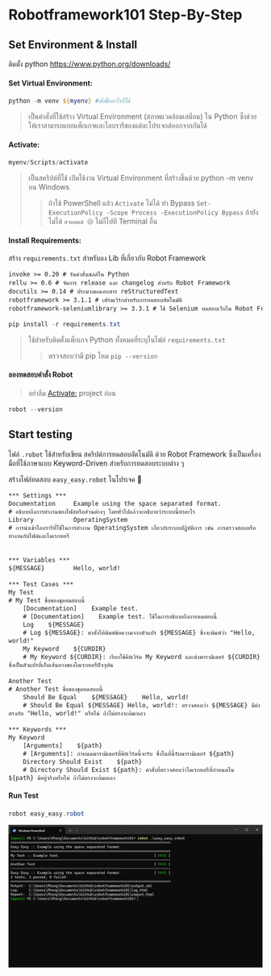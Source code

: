 Robotframework101 Step-By-Step
===============
Set Environment & Install
---------------
ติดตั้ง python https://www.python.org/downloads/

#### Set Virtual Environment:
```powershell
python -m venv ${myenv} #ตั้งชื่ออะไรก็ได้
```
> เป็นคำสั่งที่ใช้สร้าง Virtual Environment (สภาพแวดล้อมเสมือน) ใน Python ซึ่งช่วยให้เราสามารถแยกแพ็กเกจและไลบรารีของแต่ละโปรเจกต์ออกจากกันได้

#### Activate:
```powershell 
myenv/Scripts/activate 
```
> เป็นสคริปต์ที่ใช้ เปิดใช้งาน Virtual Environment ที่สร้างขึ้นด้วย python -m venv บน Windows
>> ถ้าใช้ PowerShell แล้ว `Activate` ไม่ได้ ทำ Bypass ```Set-ExecutionPolicy -Scope Process -ExecutionPolicy Bypass``` ถ้ายังไม่ได้ `สวดมนต์ 😒` ไม่ก็ไปที Terminal อื่น

#### Install Requirements:
สร้าง ` requirements.txt ` สำหรับลง Lib ที่เกี่ยวกับ Robot Framework

```txt
invoke >= 0.20 # รันคำสั่งเชลล์ใน Python
rellu >= 0.6 # จัดการ release และ changelog สำหรับ Robot Framework
docutils >= 0.14 # ประมวลผลเอกสาร reStructuredText
robotframework >= 3.1.1 # เฟรมเวิร์กสำหรับการทดสอบอัตโนมัติ
robotframework-seleniumlibrary >= 3.3.1 # ใช้ Selenium ทดสอบเว็บใน Robot Framework
```

```powershell
pip install -r requirements.txt
```
> ใช้สำหรับติดตั้งแพ็กเกจ Python ทั้งหมดที่ระบุในไฟล์ `requirements.txt`
>> ตรวจสอบว่ามี pip ไหม `pip --version`

#### ลองทดสอบคำสั่ง Robot 
> อย่าลืม [Activate:](#activate) project ก่อน

```powershell
robot --version
```

Start testing
---------------
ไฟล์ `.robot` ใช้สำหรับเขียน สคริปต์การทดสอบอัตโนมัติ ด้วย Robot Framework ซึ่งเป็นเครื่องมือที่ใช้ภาษาแบบ Keyword-Driven สำหรับการทดสอบระบบต่าง ๆ

สร้างไฟล์ทดสอบ `easy_easy.robot` ในโปรเจค 🫠
```robot
*** Settings ***
Documentation     Example using the space separated format. 
# อธิบายถึงการทำงานของไฟล์หรือส่วนต่างๆ โดยทั่วไปแล้วจะอธิบายว่าระบบนี้ทำอะไร
Library           OperatingSystem 
# การนำเข้าไลบรารีที่ใช้ในการทำงาน OperatingSystem เกี่ยวกับระบบปฏิบัติการ เช่น การตรวจสอบหรือทำงานกับไฟล์และไดเรกทอรี


*** Variables ***
${MESSAGE}        Hello, world!

*** Test Cases ***
My Test 
# My Test ชื่อของชุดทดสอบนี้
    [Documentation]    Example test.
    # [Documentation]    Example test. ใช้ในการอธิบายถึงการทดสอบนี้
    Log    ${MESSAGE} 
    # Log ${MESSAGE}: คำสั่งให้พิมพ์ข้อความจากตัวแปร ${MESSAGE} ซึ่งจะพิมพ์ว่า "Hello, world!"
    My Keyword    ${CURDIR} 
    # My Keyword ${CURDIR}: เรียกใช้คีย์เวิร์ด My Keyword และส่งพารามิเตอร์ ${CURDIR} ซึ่งเป็นตัวแปรที่เก็บเส้นทางของไดเรกทอรีปัจจุบัน

Another Test
# Another Test ชื่อของชุดทดสอบนี้
    Should Be Equal    ${MESSAGE}    Hello, world! 
    # Should Be Equal ${MESSAGE} Hello, world!: ตรวจสอบว่า ${MESSAGE} มีค่าตรงกับ "Hello, world!" หรือไม่ ถ้าไม่ตรงจะล้มเหลว

*** Keywords ***
My Keyword
    [Arguments]    ${path} 
    # [Arguments]: กำหนดพารามิเตอร์ที่คีย์เวิร์ดนี้จะรับ ซึ่งในที่นี้รับพารามิเตอร์ ${path}
    Directory Should Exist    ${path} 
    # Directory Should Exist ${path}: คำสั่งที่ตรวจสอบว่าไดเรกทอรีที่กำหนดใน ${path} มีอยู่จริงหรือไม่ ถ้าไม่ตรงจะล้มเหลว
```
#### Run Test
```powershell 
robot easy_easy.robot
```

![alt text](./doc/pics/{2842DE82-81BB-4DDC-A8EB-CEB31FCD4076}.png)